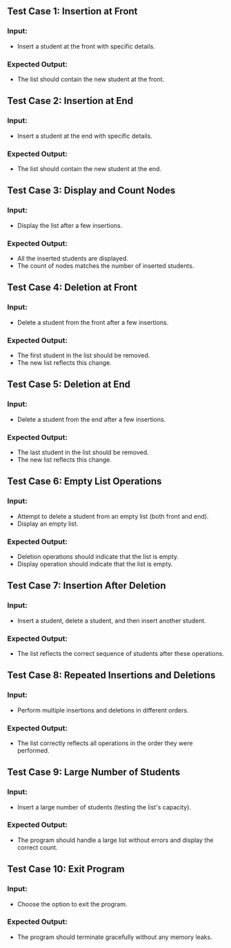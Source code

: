 ## Test Case 1: Insertion at Front
### Input:
- Insert a student at the front with specific details.
### Expected Output:
- The list should contain the new student at the front.
## Test Case 2: Insertion at End
### Input:
- Insert a student at the end with specific details.
### Expected Output:
- The list should contain the new student at the end.
## Test Case 3: Display and Count Nodes
### Input:
- Display the list after a few insertions.
### Expected Output:
- All the inserted students are displayed.
- The count of nodes matches the number of inserted students.
## Test Case 4: Deletion at Front
### Input:
- Delete a student from the front after a few insertions.
### Expected Output:
- The first student in the list should be removed.
- The new list reflects this change.
## Test Case 5: Deletion at End
### Input:
- Delete a student from the end after a few insertions.
### Expected Output:
- The last student in the list should be removed.
- The new list reflects this change.
## Test Case 6: Empty List Operations
### Input:
- Attempt to delete a student from an empty list (both front and end).
- Display an empty list.
### Expected Output:
- Deletion operations should indicate that the list is empty.
- Display operation should indicate that the list is empty.
## Test Case 7: Insertion After Deletion
### Input:
- Insert a student, delete a student, and then insert another student.
### Expected Output:
- The list reflects the correct sequence of students after these operations.
## Test Case 8: Repeated Insertions and Deletions
### Input:
- Perform multiple insertions and deletions in different orders.
### Expected Output:
- The list correctly reflects all operations in the order they were performed.
## Test Case 9: Large Number of Students
### Input:
- Insert a large number of students (testing the list's capacity).
### Expected Output:
- The program should handle a large list without errors and display the correct count.
## Test Case 10: Exit Program
### Input:
- Choose the option to exit the program.
### Expected Output:
- The program should terminate gracefully without any memory leaks.
